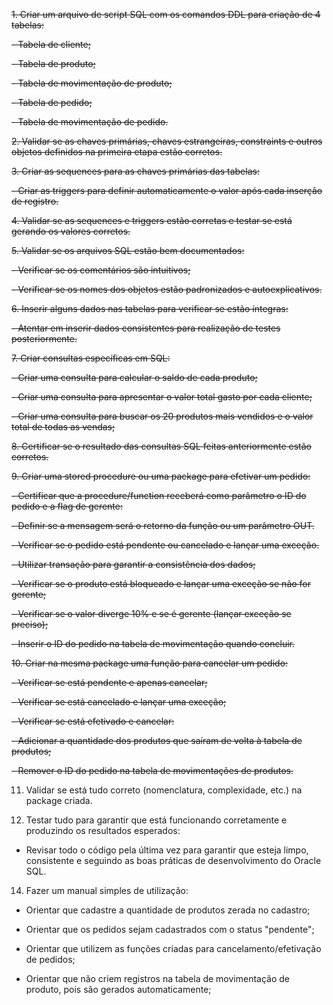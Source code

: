 ~~1. Criar um arquivo de script SQL com os comandos DDL para criação de 4 tabelas:~~

~~- Tabela de cliente;~~

~~- Tabela de produto;~~

~~- Tabela de movimentação de produto;~~

~~- Tabela de pedido;~~

~~- Tabela de movimentação de pedido.~~


~~2. Validar se as chaves primárias, chaves estrangeiras, constraints e outros objetos definidos na primeira etapa estão corretos.~~


~~3. Criar as sequences para as chaves primárias das tabelas:~~

~~- Criar as triggers para definir automaticamente o valor após cada inserção de registro.~~


~~4. Validar se as sequences e triggers estão corretas e testar se está gerando os valores corretos.~~


~~5. Validar se os arquivos SQL estão bem documentados:~~

~~- Verificar se os comentários são intuitivos;~~

~~- Verificar se os nomes dos objetos estão padronizados e autoexplicativos.~~


~~6. Inserir alguns dados nas tabelas para verificar se estão íntegras:~~

~~- Atentar em inserir dados consistentes para realização de testes posteriormente.~~


~~7. Criar consultas específicas em SQL:~~

~~- Criar uma consulta para calcular o saldo de cada produto;~~

~~- Criar uma consulta para apresentar o valor total gasto por cada cliente;~~

~~- Criar uma consulta para buscar os 20 produtos mais vendidos e o valor total de todas as vendas;~~


~~8. Certificar se o resultado das consultas SQL feitas anteriormente estão corretos.~~


~~9. Criar uma stored procedure ou uma package para efetivar um pedido:~~

~~- Certificar que a procedure/function receberá como parâmetro o ID do pedido e a flag de gerente:~~

   ~~- Definir se a mensagem será o retorno da função ou um parâmetro OUT.~~

~~- Verificar se o pedido está pendente ou cancelado e lançar uma exceção.~~

~~- Utilizar transação para garantir a consistência dos dados;~~

~~- Verificar se o produto está bloqueado e lançar uma exceção se não for gerente;~~

~~- Verificar se o valor diverge 10% e se é gerente (lançar exceção se preciso);~~

~~- Inserir o ID do pedido na tabela de movimentação quando concluir.~~


~~10. Criar na mesma package uma função para cancelar um pedido:~~

~~- Verificar se está pendente e apenas cancelar;~~

~~- Verificar se está cancelado e lançar uma exceção;~~

~~- Verificar se está efetivado e cancelar:~~

   ~~- Adicionar a quantidade dos produtos que saíram de volta à tabela de produtos;~~

   ~~- Remover o ID do pedido na tabela de movimentações de produtos.~~


11. Validar se está tudo correto (nomenclatura, complexidade, etc.) na package criada.


13. Testar tudo para garantir que está funcionando corretamente e produzindo os resultados esperados:

   - Revisar todo o código pela última vez para garantir que esteja limpo, consistente e seguindo as boas práticas de desenvolvimento do Oracle SQL.


14. Fazer um manual simples de utilização:

   - Orientar que cadastre a quantidade de produtos zerada no cadastro;

   - Orientar que os pedidos sejam cadastrados com o status "pendente";

   - Orientar que utilizem as funções criadas para cancelamento/efetivação de pedidos;

   - Orientar que não criem registros na tabela de movimentação de produto, pois são gerados automaticamente;
